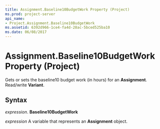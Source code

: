 ```yaml
---
title: Assignment.Baseline10BudgetWork Property (Project)
ms.prod: project-server
api_name:
- Project.Assignment.Baseline10BudgetWork
ms.assetid: 6392d966-1ce4-fa4d-28ac-5bced525ba10
ms.date: 06/08/2017
---
```



# Assignment.Baseline10BudgetWork Property (Project)

Gets or sets the baseline10 budget work (in hours) for an **Assignment**. Read/write **Variant**.


## Syntax

 _expression_. **Baseline10BudgetWork**

 _expression_ A variable that represents an **Assignment** object.


